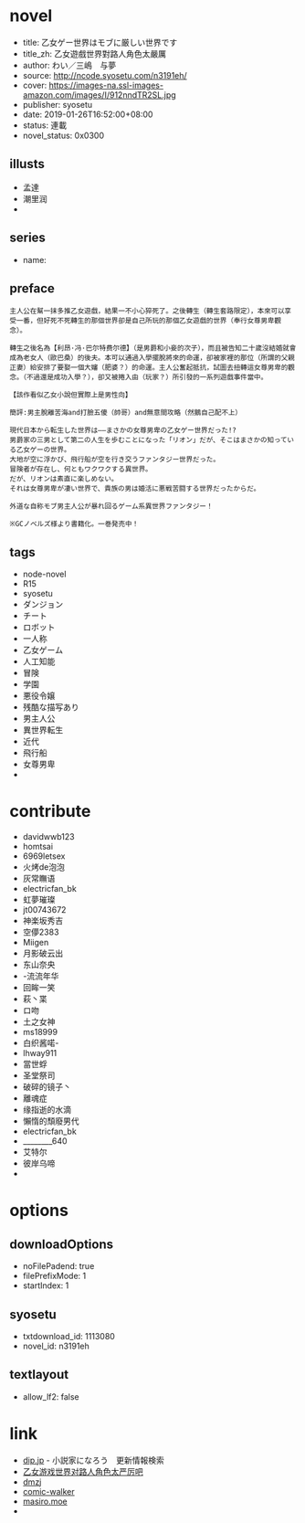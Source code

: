 # novel

- title: 乙女ゲー世界はモブに厳しい世界です
- title_zh: 乙女遊戲世界對路人角色太嚴厲
- author: わい／三嶋　与夢
- source: http://ncode.syosetu.com/n3191eh/
- cover: https://images-na.ssl-images-amazon.com/images/I/912nndTR2SL.jpg
- publisher: syosetu
- date: 2019-01-26T16:52:00+08:00
- status: 連載
- novel_status: 0x0300

## illusts

- 孟達
- 潮里润
- 

## series

- name:

## preface


```
主人公在幫一抹多推乙女遊戲，結果一不小心猝死了。之後轉生（轉生套路限定），本來可以享受一番，但好死不死轉生的那個世界卻是自己所玩的那個乙女遊戲的世界（奉行女尊男卑觀念）。  

轉生之後名為【利昂·冯·巴尔特费尔德】（是男爵和小妾的次子），而且被告知二十歲沒結婚就會成為老女人（歐巴桑）的後夫。本可以通過入學擺脫將來的命運，卻被家裡的那位（所謂的父親正妻）給安排了要娶一個大嬸（肥婆？）的命運。主人公奮起抵抗，試圖去扭轉這女尊男卑的觀念。（不過還是成功入學？），卻又被捲入由（玩家？）所引發的一系列遊戲事件當中。  

【該作看似乙女小說但實際上是男性向】  

簡評:男主脫離苦海and打臉五傻（帥哥）and無意間攻略（然鵝自己配不上）

現代日本から転生した世界は――まさかの女尊男卑の乙女ゲー世界だった!?
男爵家の三男として第二の人生を歩むことになった「リオン」だが、そこはまさかの知っている乙女ゲーの世界。
大地が空に浮かび、飛行船が空を行き交うファンタジー世界だった。
冒険者が存在し、何ともワクワクする異世界。
だが、リオンは素直に楽しめない。
それは女尊男卑が凄い世界で、貴族の男は婚活に悪戦苦闘する世界だったからだ。

外道な自称モブ男主人公が暴れ回るゲーム系異世界ファンタジー！

※GCノベルズ様より書籍化。一巻発売中！
```

## tags

- node-novel
- R15
- syosetu
- ダンジョン
- チート
- ロボット
- 一人称
- 乙女ゲーム
- 人工知能
- 冒険
- 学園
- 悪役令嬢
- 残酷な描写あり
- 男主人公
- 異世界転生
- 近代
- 飛行船
- 女尊男卑
- 

# contribute

- davidwwb123
- homtsai
- 6969letsex
- 火烤de泡泡
- 灰常瞴语
- electricfan_bk
- 虹夢璀璨
- jt00743672
- 神楽坂秀吉
- 空儚2383
- Miigen
- 月影破云出
- 东山奈央
- -流流年华
- 回眸一笑
- 萩丶枼
- ロ吻
- 土之女神
- ms18999
- 白织酱喏-
- lhway911
- 當世蜉
- 圣堂祭司
- 破碎的镜子丶
- 離魂症
- 缘指逝的水滴
- 懶惰的頹廢男代
- electricfan_bk
- ________640
- 艾特尔
- 彼岸乌啼
- 

# options

## downloadOptions

- noFilePadend: true
- filePrefixMode: 1
- startIndex: 1

## syosetu

- txtdownload_id: 1113080
- novel_id: n3191eh

## textlayout

- allow_lf2: false

# link

- [dip.jp](https://narou.nar.jp/search.php?text=n3191eh&novel=all&genre=all&new_genre=all&length=0&down=0&up=100) - 小説家になろう　更新情報検索
- [乙女游戏世界对路人角色太严厉吧](https://tieba.baidu.com/f?kw=%E4%B9%99%E5%A5%B3%E6%B8%B8%E6%88%8F%E4%B8%96%E7%95%8C%E5%AF%B9%E8%B7%AF%E4%BA%BA%E8%A7%92%E8%89%B2%E5%A4%AA%E4%B8%A5%E5%8E%89&ie=utf-8&tp=0 "乙女游戏世界对路人角色太严厉")
- [dmzj](https://manhua.dmzj.com/yinvyouxishijieduilurenjuesehenbuyouhao/)
- [comic-walker](https://comic-walker.com/contents/detail/KDCW_FS01200541010000_68/)
- [masiro.moe](https://masiro.moe/forum.php?mod=forumdisplay&fid=60&page=1)
- 

